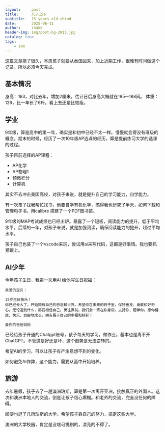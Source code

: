 ```yaml
---
layout:     post
title:      儿子15岁
subtitle:   15 years old chind
date:       2025-06-11
author:     shake
header-img: img/post-bg-2015.jpg
catalog: true
tags:
    - son
---
```


这篇文章拖了很久，本周孩子就要从泰国回来，加上近期工作，很难有时间做这个记录。所以必须今天完成。

## 基本情况

身高：183，对比去年，增加2厘米。估计日后身高大概就在185--188间。
体重：126，比一年长了6斤。看上去还是比较瘦。


## 学业

9年级，算是高中的第一年，确实是和初中已经不太一样。慢慢就变得没有班级的概念。期末的时候，经历了一次10年级AP选课的经历，算是提前练习大学的选课的过程。

孩子目前选择的AP课程：

* AP化学
* AP物理1
* 预微积分
* 计算机

其实不去冲击美国高校，对孩子来说，就是提升自己的学习能力，自学能力。

有一次孩子找我帮忙找书，他要自学有机化学，搞得我也研究了半天，如何下载和管理电子书。用calibre 搭建了一个PDF图书馆。

9年级的MAP考试成绩也已经出炉。暴露了一个短板，阅读能力的提升，低于平均水平。后续的一年，对孩子来说，就是加强阅读，确保阅读能力的提升，超过平均水平。

孩子自己也装了一个vscode来玩，尝试用ai来写代码，这都是好事情。我也要抓紧跟上。

## AI少年

今年孩子生日，我第一次用AI 给他写生日祝福：

```
亲爱的宝贝：

15岁生日快乐！
你已经长大了，开始拥有自己的想法和世界。希望你在未来的日子里，保持善良、勇敢和好奇心。无论遇到什么，都要相信自己，勇往直前。我们会一直在你身后，支持你、陪伴你。愿你健康、快乐、自由地成长，拥有属于自己的幸福和精彩！

爱你的爸爸妈妈

```
已经给孩子开通的Chatgpt账号，孩子每天的学习，做作业，基本也是离不开ChatGPT。不管这是好还是坏，这个趋势是无法逆转的。

希望AI的学习，可以让孩子有产生意想不到的变化。

如何避免AI作弊，这个能力，需要从高中开始培养。

## 旅游

去年暑假，孩子去了一趟澳洲珀斯，算是第一次离开亚洲，接触真正的外国人。这次和澳洲本地人的交流，倒是让孩子信心爆棚。和老外的交流，完全没任何的障碍。

顺便也逛了几所珀斯的大学。希望孩子靠自己的努力，搞定这些大学。

澳洲的大学校园，肯定是没啥可挑剔的，漂亮的不得了。


